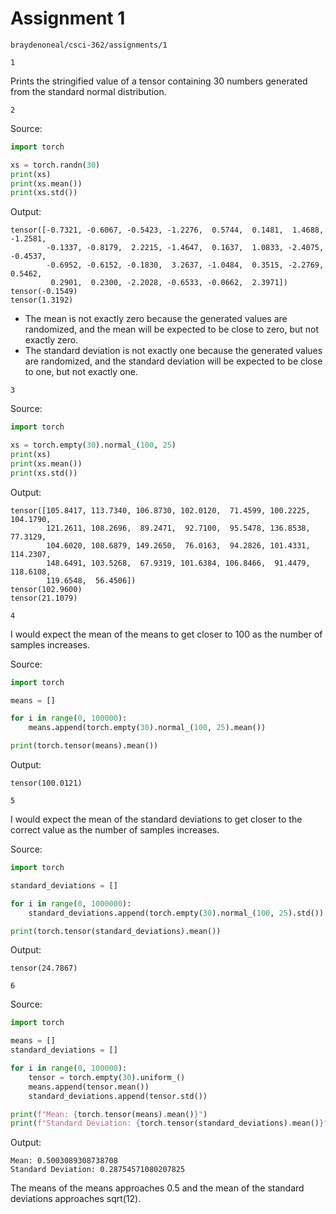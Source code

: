 # Assignment 1

`braydenoneal/csci-362/assignments/1`

`1`

Prints the stringified value of a tensor containing 30 numbers generated from the standard normal distribution.

`2`

Source:

```python
import torch

xs = torch.randn(30)
print(xs)
print(xs.mean())
print(xs.std())
```

Output:

```
tensor([-0.7321, -0.6067, -0.5423, -1.2276,  0.5744,  0.1481,  1.4688, -1.2581,
        -0.1337, -0.8179,  2.2215, -1.4647,  0.1637,  1.0833, -2.4075, -0.4537,
        -0.6952, -0.6152, -0.1830,  3.2637, -1.0484,  0.3515, -2.2769,  0.5462,
         0.2901,  0.2300, -2.2028, -0.6533, -0.0662,  2.3971])
tensor(-0.1549)
tensor(1.3192)
```

* The mean is not exactly zero because the generated values are randomized, and the mean will be expected to be close to zero, but not exactly zero.
* The standard deviation is not exactly one because the generated values are randomized, and the standard deviation will be expected to be close to one, but not exactly one.

`3`

Source:

```python
import torch

xs = torch.empty(30).normal_(100, 25)
print(xs)
print(xs.mean())
print(xs.std())
```

Output:

```
tensor([105.8417, 113.7340, 106.8730, 102.0120,  71.4599, 100.2225, 104.1790,
        121.2611, 108.2696,  89.2471,  92.7100,  95.5478, 136.8538,  77.3129,
        104.6020, 108.6879, 149.2650,  76.0163,  94.2826, 101.4331, 114.2307,
        148.6491, 103.5268,  67.9319, 101.6384, 106.8466,  91.4479, 118.6108,
        119.6548,  56.4506])
tensor(102.9600)
tensor(21.1079)
```

`4`

I would expect the mean of the means to get closer to 100 as the number of samples increases.

Source:

```python
import torch

means = []

for i in range(0, 100000):
    means.append(torch.empty(30).normal_(100, 25).mean())

print(torch.tensor(means).mean())
```

Output:

```
tensor(100.0121)
```

`5`

I would expect the mean of the standard deviations to get closer to the correct value as the number of samples increases.

Source:

```python
import torch

standard_deviations = []

for i in range(0, 1000000):
    standard_deviations.append(torch.empty(30).normal_(100, 25).std())

print(torch.tensor(standard_deviations).mean())
```

Output:

```
tensor(24.7867)
```

`6`

Source:

```python
import torch

means = []
standard_deviations = []

for i in range(0, 100000):
    tensor = torch.empty(30).uniform_()
    means.append(tensor.mean())
    standard_deviations.append(tensor.std())

print(f"Mean: {torch.tensor(means).mean()}")
print(f"Standard Deviation: {torch.tensor(standard_deviations).mean()}")
```

Output:
```
Mean: 0.5003089308738708
Standard Deviation: 0.28754571080207825
```

The means of the means approaches 0.5 and the mean of the standard deviations approaches sqrt(12).
